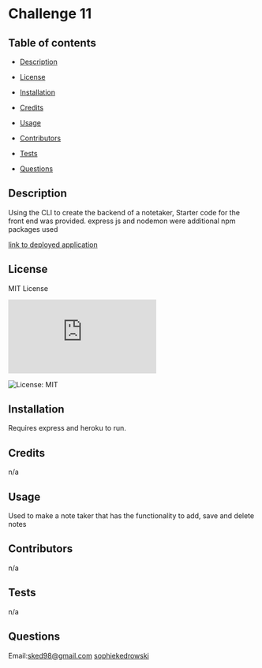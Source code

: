 # Challenge 11 

  ## Table of contents 

  - [Description](#description) 

  - [License](#license) 

  - [Installation](#installation) 

  - [Credits](#credits) 

  - [Usage](#usage) 

  - [Contributors](#contributors) 

  - [Tests](#tests) 

  - [Questions](#questions) 

  ## Description 
 Using the CLI to create the backend of a notetaker, Starter code for the front end was provided. express js and nodemon were additional npm packages used 

 [link to deployed application](https://nameless-castle-64288.herokuapp.com/)


  ## License 
 MIT License 

  ![License: MIT](https://www.mit.edu/~amini/LICENSE.md) 

  ![License: MIT](https://img.shields.io/badge/License-MIT-yellow.svg) 

  ## Installation 
 Requires express and heroku to run. 

  ## Credits 
 n/a 

  ## Usage 
 Used to make a note taker that has the functionality to add, save and delete notes 

  ## Contributors 
 n/a 

  ## Tests 
 n/a 

  ## Questions 
 Email:sked98@gmail.com 
 [sophiekedrowski](https://www.github.com/sophiekedrowski) 

